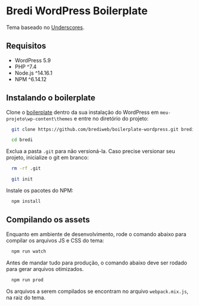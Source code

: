 # Bredi WordPress Boilerplate

Tema  baseado no [Underscores](https://underscores.me).

## Requisitos

- WordPress 5.9
- PHP ^7.4
- Node.js ^14.16.1
- NPM ^6.14.12

## Instalando o boilerplate

Clone o [boilerplate](https://github.com/brediweb/boilerplate-wordpress) dentro da sua instalação do WordPress em `meu-projeto\wp-content\themes` e entre no diretório do projeto:

```bash
  git clone https://github.com/brediweb/boilerplate-wordpress.git bredi
```

```bash
  cd bredi
```

Exclua a pasta `.git` para não versioná-la. Caso precise versionar seu projeto, inicialize o git em branco:

```bash
  rm -rf .git
```

```bash
  git init
```

Instale os pacotes do NPM:

```bash
  npm install
```

## Compilando os assets

Enquanto em ambiente de desenvolvimento, rode o comando abaixo para compilar os arquivos JS e CSS do tema:

```bash
  npm run watch
```

Antes de mandar tudo para produção, o comando abaixo deve ser rodado para gerar arquivos otimizados.

```bash
  npm run prod
```

Os arquivos a serem compilados se encontram no arquivo `webpack.mix.js`, na raiz do tema.
